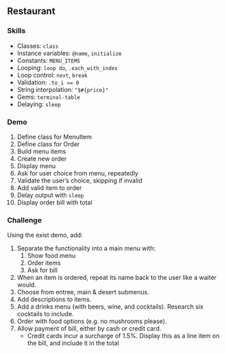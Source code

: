 ## Restaurant

### Skills

- Classes: `class`
- Instance variables: `@name`, `initialize`
- Constants: `MENU_ITEMS`
- Looping: `loop do`, `.each_with_index`
- Loop control: `next`, `break`
- Validation: `.to_i == 0`
- String interpolation: `"$#{price}"`
- Gems: `terminal-table`
- Delaying: `sleep`

### Demo

1. Define class for MenuItem
2. Define class for Order
3. Build menu items
4. Create new order
5. Display menu
6. Ask for user choice from menu, repeatedly
7. Validate the user’s choice, skipping if invalid
8. Add valid item to order
9. Delay output with `sleep`
10. Display order bill with total

### Challenge

Using the exist demo, add:

1. Separate the functionality into a main menu with:
    1. Show food menu
    2. Order items
    3. Ask for bill
2. When an item is ordered, repeat its name back to the user like a waiter would.
3. Choose from entree, main & desert submenus.
4. Add descriptions to items.
5. Add a drinks menu (with beers, wine, and cocktails). Research six cocktails to include.
6. Order with food options (e.g. no mushrooms please).
7. Allow payment of bill, either by cash or credit card.
    - Credit cards incur a surcharge of 1.5%. Display this as a line item on the bill, and include it in the total

